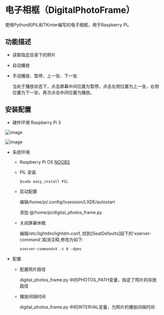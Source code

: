 #  电子相框（DigitalPhotoFrame）
使用Python的PIL和TKinter编写的电子相框，用于Raspberry PI。

## 功能描述
* 读取指定目录下的照片
* 自动播放
* 手动播放、暂停、上一张、下一张

  当处于播放状态下，点击屏幕中间位置为暂停。点击左侧位置为上一张，右侧位置为下一张，再次点击中间位置为播放。

## 安装配置
* 硬件环境
Raspberry Pi 3

 ![image](https://github.com/mrwangyu2/DigitalPhotoFrame/raw/master/images/1.png)

 ![image](https://github.com/mrwangyu2/DigitalPhotoFrame/raw/master/images/2.png)

* 系统环境
  * Raspberry Pi OS [NOOBS](https://www.raspberrypi.org/downloads/)
  * PIL 安装

    ```
    $sudo easy_install PIL
    ```

  * 启动配置

    编辑/home/pi/.config/lxsession/LXDE/autostart 

    添加 @/home/pi/digital_photos_frame.py

  * 关闭屏幕休眠

    编辑/etc/lightdm/lightdm.conf, 找到[SeatDefaults]段下的'xserver-command',取消注释,修改为如下: 

    ```
    xserver-command=X -s 0 -dpms
    ```

* 配置
  * 配置照片路径

    digital_photos_frame.py 中的PHOTOS_PATH变量，指定了照片的存放路径

  * 播放间隔时间

    digital_photos_frame.py 中的INTERVAL变量，为照片的播放间隔时间

